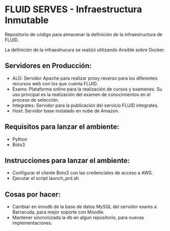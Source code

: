 FLUID SERVES - Infraestructura Inmutable
============

Repositorio de código para almacenar la definición de la infraestructura de FLUID.

La definición de la infraestrucura se realizó utilizando Ansible sobre Docker.

Servidores en Producción:
------------

  * ALG: Servidor Apache para realizar proxy reverso para los diferentes recursos web con los que cuenta FLUID.
  * Exams: Plataforma online para la realización de cursos y examenes. Su uso principal es la realización del examen de conocimientos en el proceso de selección.
  * Integrates: Servidor para la publicación del servicio FLUID integrates.
  * Host: Servidor base instalado en nube de Amazon.

Requisitos para lanzar el ambiente:
------------

  * Python
  * Boto3

Instrucciones para lanzar el ambiente:
------------
  * Configurar el cliente Boto3 con las credenciales de acceso a AWS.
  * Ejecutar el script launch_prd.sh

Cosas por hacer:
------------

  * Cambiar en innodb de la base de datos MySQL del servidor exams a Barracuda, para mejor soporte con Moodle.
  * Mantener sincronizada la db en algun repositorio, para nuevas implementaciones.
